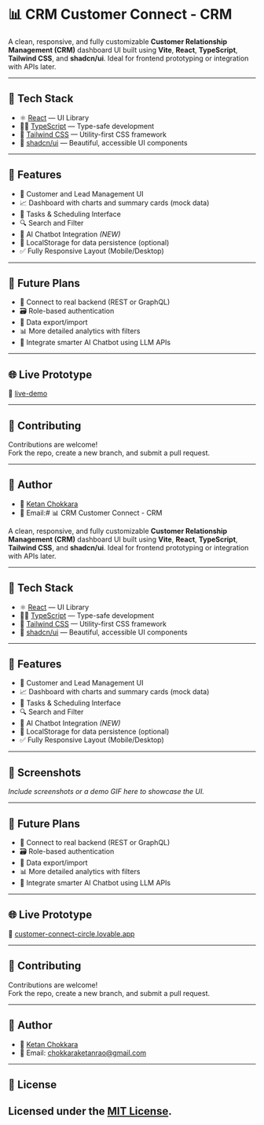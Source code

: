 # 📊 CRM Customer Connect - CRM 

A clean, responsive, and fully customizable **Customer Relationship Management (CRM)** dashboard UI built using **Vite**, **React**, **TypeScript**, **Tailwind CSS**, and **shadcn/ui**. Ideal for frontend prototyping or integration with APIs later.

---

## 🚀 Tech Stack


- ⚛️ [React](https://reactjs.org/) — UI Library  
- 🧑‍💻 [TypeScript](https://www.typescriptlang.org/) — Type-safe development  
- 🎨 [Tailwind CSS](https://tailwindcss.com/) — Utility-first CSS framework  
- 🧩 [shadcn/ui](https://ui.shadcn.dev/) — Beautiful, accessible UI components  

---

## 📁 Features

- 👥 Customer and Lead Management UI  
- 📈 Dashboard with charts and summary cards (mock data)  
- 📅 Tasks & Scheduling Interface  
- 🔍 Search and Filter  
- 🤖 AI Chatbot Integration *(NEW)*  
- 💾 LocalStorage for data persistence (optional)  
- ✅ Fully Responsive Layout (Mobile/Desktop)  

---

## 🧠 Future Plans

- 🔗 Connect to real backend (REST or GraphQL)  
- 🗃️ Role-based authentication  
- 🧾 Data export/import  
- 📊 More detailed analytics with filters  
- 🧠 Integrate smarter AI Chatbot using LLM APIs  

---

## 🌐 Live Prototype

🔗 [live-demo](customer-connect-circle.lovable.app)

---

## 🤝 Contributing

Contributions are welcome!  
Fork the repo, create a new branch, and submit a pull request.  

---

## 👤 Author

- 💼 [Ketan Chokkara](https://www.linkedin.com/in/ketan-chokkara-2888b2274)  
- 📧 Email:# 📊 CRM Customer Connect - CRM 

A clean, responsive, and fully customizable **Customer Relationship Management (CRM)** dashboard UI built using **Vite**, **React**, **TypeScript**, **Tailwind CSS**, and **shadcn/ui**. Ideal for frontend prototyping or integration with APIs later.

---

## 🚀 Tech Stack


- ⚛️ [React](https://reactjs.org/) — UI Library  
- 🧑‍💻 [TypeScript](https://www.typescriptlang.org/) — Type-safe development  
- 🎨 [Tailwind CSS](https://tailwindcss.com/) — Utility-first CSS framework  
- 🧩 [shadcn/ui](https://ui.shadcn.dev/) — Beautiful, accessible UI components  

---

## 📁 Features

- 👥 Customer and Lead Management UI  
- 📈 Dashboard with charts and summary cards (mock data)  
- 📅 Tasks & Scheduling Interface  
- 🔍 Search and Filter  
- 🤖 AI Chatbot Integration *(NEW)*  
- 💾 LocalStorage for data persistence (optional)  
- ✅ Fully Responsive Layout (Mobile/Desktop)  

---

## 📸 Screenshots

*Include screenshots or a demo GIF here to showcase the UI.*

---

## 🧠 Future Plans

- 🔗 Connect to real backend (REST or GraphQL)  
- 🗃️ Role-based authentication  
- 🧾 Data export/import  
- 📊 More detailed analytics with filters  
- 🧠 Integrate smarter AI Chatbot using LLM APIs  

---

## 🌐 Live Prototype

🔗 [customer-connect-circle.lovable.app](customer-connect-circle.lovable.app)

---

## 🤝 Contributing

Contributions are welcome!  
Fork the repo, create a new branch, and submit a pull request.  

---

## 👤 Author

- 💼 [Ketan Chokkara](https://www.linkedin.com/in/ketan-chokkara-2888b2274)  
- 📧 Email: chokkaraketanrao@gmail.com


---

## 📜 License

Licensed under the [MIT License](LICENSE).
---


